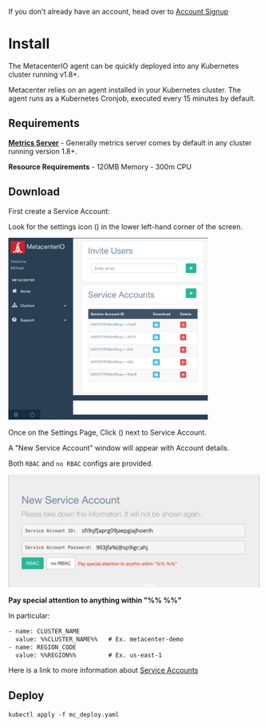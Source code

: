 If you don't already have an account, head over to [Account Signup](https://metacenter.io/login#signup)


# Install

The MetacenterIO agent can be quickly deployed into any Kubernetes cluster running v1.8+.


Metacenter relies on an agent installed in your Kubernetes cluster.
The agent runs as a Kubernetes Cronjob, executed every 15 minutes by default. 


## Requirements
**[Metrics Server](https://github.com/kubernetes/kubernetes/tree/master/cluster/addons/metrics-server)** - Generally metrics server comes by default in any cluster running version 1.8+.

**Resource Requirements**
    - 120MB Memory
    - 300m CPU


## Download

First create a Service Account:

Look for the settings icon (<span class="fa fa-cog"></span>) in the lower left-hand corner of the screen. 

<img src="_media/mainpage.png" width="400">

Once on the Settings Page, Click (<span class="fa fa-plus"></span>) next to Service Account.

A "New Service Account" window will appear with Account details.

Both `RBAC` and `no RBAC` configs are provided. 

<img src="_media/add_service_account.png" width="600">

**Pay special attention to anything within "%% %%"**

In particular:
```
- name: CLUSTER_NAME
  value: %%CLUSTER_NAME%%   # Ex. metacenter-demo
- name: REGION_CODE
  value: %%REGION%%         # Ex. us-east-1
```

Here is a link to more information about [Service Accounts](serviceaccount.md)



## Deploy


```
kubectl apply -f mc_deploy.yaml

```